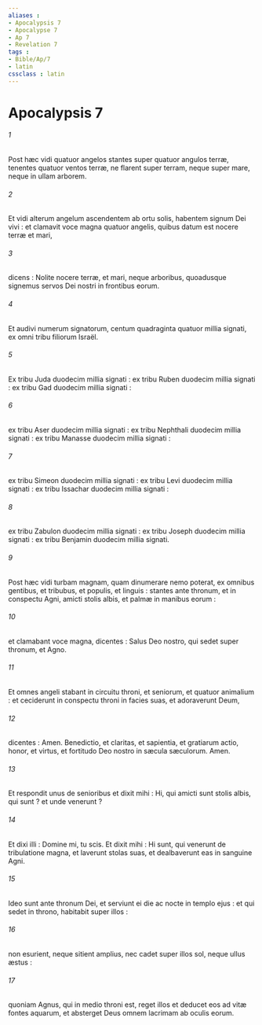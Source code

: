 ```yaml
---
aliases : 
- Apocalypsis 7
- Apocalypse 7
- Ap 7
- Revelation 7
tags : 
- Bible/Ap/7
- latin
cssclass : latin
---
```


# Apocalypsis 7

###### 1
Post hæc vidi quatuor angelos stantes super quatuor angulos terræ, tenentes quatuor ventos terræ, ne flarent super terram, neque super mare, neque in ullam arborem.
###### 2
Et vidi alterum angelum ascendentem ab ortu solis, habentem signum Dei vivi : et clamavit voce magna quatuor angelis, quibus datum est nocere terræ et mari,
###### 3
dicens : Nolite nocere terræ, et mari, neque arboribus, quoadusque signemus servos Dei nostri in frontibus eorum.
###### 4
Et audivi numerum signatorum, centum quadraginta quatuor millia signati, ex omni tribu filiorum Israël.
###### 5
Ex tribu Juda duodecim millia signati : ex tribu Ruben duodecim millia signati : ex tribu Gad duodecim millia signati :
###### 6
ex tribu Aser duodecim millia signati : ex tribu Nephthali duodecim millia signati : ex tribu Manasse duodecim millia signati :
###### 7
ex tribu Simeon duodecim millia signati : ex tribu Levi duodecim millia signati : ex tribu Issachar duodecim millia signati :
###### 8
ex tribu Zabulon duodecim millia signati : ex tribu Joseph duodecim millia signati : ex tribu Benjamin duodecim millia signati.
###### 9
Post hæc vidi turbam magnam, quam dinumerare nemo poterat, ex omnibus gentibus, et tribubus, et populis, et linguis : stantes ante thronum, et in conspectu Agni, amicti stolis albis, et palmæ in manibus eorum :
###### 10
et clamabant voce magna, dicentes : Salus Deo nostro, qui sedet super thronum, et Agno.
###### 11
Et omnes angeli stabant in circuitu throni, et seniorum, et quatuor animalium : et ceciderunt in conspectu throni in facies suas, et adoraverunt Deum,
###### 12
dicentes : Amen. Benedictio, et claritas, et sapientia, et gratiarum actio, honor, et virtus, et fortitudo Deo nostro in sæcula sæculorum. Amen.
###### 13
Et respondit unus de senioribus et dixit mihi : Hi, qui amicti sunt stolis albis, qui sunt ? et unde venerunt ?
###### 14
Et dixi illi : Domine mi, tu scis. Et dixit mihi : Hi sunt, qui venerunt de tribulatione magna, et laverunt stolas suas, et dealbaverunt eas in sanguine Agni.
###### 15
Ideo sunt ante thronum Dei, et serviunt ei die ac nocte in templo ejus : et qui sedet in throno, habitabit super illos :
###### 16
non esurient, neque sitient amplius, nec cadet super illos sol, neque ullus æstus :
###### 17
quoniam Agnus, qui in medio throni est, reget illos et deducet eos ad vitæ fontes aquarum, et absterget Deus omnem lacrimam ab oculis eorum.
